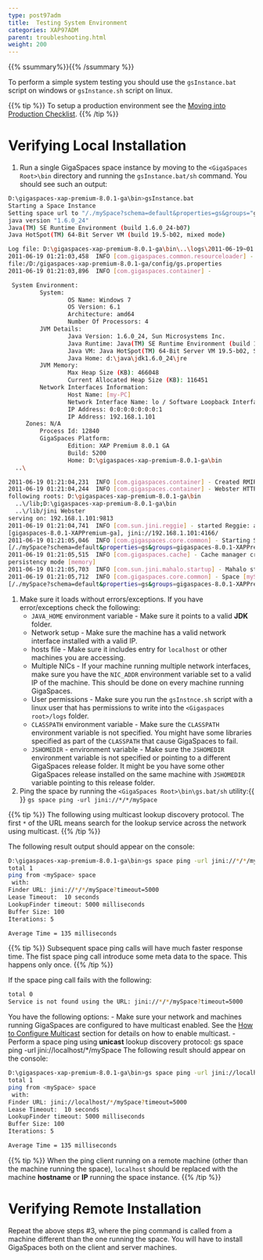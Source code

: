 ```yaml
---
type: post97adm
title:  Testing System Environment
categories: XAP97ADM
parent: troubleshooting.html
weight: 200
---
```


{{% ssummary%}}{{% /ssummary %}}


To perform a simple system testing you should use the `gsInstance.bat` script on windows or `gsInstance.sh` script on linux.

{{% tip %}}
To setup a production environment see the [Moving into Production Checklist](/sbp/moving-into-production-checklist.html).
{{% /tip %}}

# Verifying Local Installation

1. Run a single GigaSpaces space instance by moving to the `<GigaSpaces Root>\bin` directory and running the `gsInstance.bat/sh` command. You should see such an output:


```bash
D:\gigaspaces-xap-premium-8.0.1-ga\bin>gsInstance.bat
Starting a Space Instance
Setting space url to "/./mySpace?schema=default&properties=gs&groups="gigaspaces-8.0.1-XAPPremium-ga""
java version "1.6.0_24"
Java(TM) SE Runtime Environment (build 1.6.0_24-b07)
Java HotSpot(TM) 64-Bit Server VM (build 19.5-b02, mixed mode)

Log file: D:\gigaspaces-xap-premium-8.0.1-ga\bin\..\logs\2011-06-19~01.21-gigaspaces-service-192.168.1.101-12840.log
2011-06-19 01:21:03,458  INFO [com.gigaspaces.common.resourceloader] - Loading properties file from:
file:/D:/gigaspaces-xap-premium-8.0.1-ga/config/gs.properties
2011-06-19 01:21:03,896  INFO [com.gigaspaces.container] -

 System Environment:
         System:
                 OS Name: Windows 7
                 OS Version: 6.1
                 Architecture: amd64
                 Number Of Processors: 4
         JVM Details:
                 Java Version: 1.6.0_24, Sun Microsystems Inc.
                 Java Runtime: Java(TM) SE Runtime Environment (build 1.6.0_24-b07)
                 Java VM: Java HotSpot(TM) 64-Bit Server VM 19.5-b02, Sun Microsystems Inc.
                 Java Home: d:\java\jdk1.6.0_24\jre
         JVM Memory:
                 Max Heap Size (KB): 466048
                 Current Allocated Heap Size (KB): 116451
         Network Interfaces Information:
                 Host Name: [my-PC]
                 Network Interface Name: lo / Software Loopback Interface 1
                 IP Address: 0:0:0:0:0:0:0:1
                 IP Address: 192.168.1.101
	 Zones: N/A
         Process Id: 12840
         GigaSpaces Platform:
                 Edition: XAP Premium 8.0.1 GA
                 Build: 5200
                 Home: D:\gigaspaces-xap-premium-8.0.1-ga\bin
  ..\

2011-06-19 01:21:04,231  INFO [com.gigaspaces.container] - Created RMIRegistry on: < 192.168.1.101:10098 >
2011-06-19 01:21:04,244  INFO [com.gigaspaces.container] - Webster HTTP server started successfully serving the
following roots: D:\gigaspaces-xap-premium-8.0.1-ga\bin
  ..\/lib;D:\gigaspaces-xap-premium-8.0.1-ga\bin
  ..\/lib/jini Webster
serving on: 192.168.1.101:9813
2011-06-19 01:21:04,741  INFO [com.sun.jini.reggie] - started Reggie: ab0f28be-5829-4566-861e-4ccad1da1c50,
[gigaspaces-8.0.1-XAPPremium-ga], jini://192.168.1.101:4166/
2011-06-19 01:21:05,046  INFO [com.gigaspaces.core.common] - Starting Space [mySpace_container:mySpace] with url
[/./mySpace?schema=default&properties=gs&groups=gigaspaces-8.0.1-XAPPremium-ga&state=started] ...
2011-06-19 01:21:05,515  INFO [com.gigaspaces.cache] - Cache manager created with policy [ALL IN CACHE],
persistency mode [memory]
2011-06-19 01:21:05,703  INFO [com.sun.jini.mahalo.startup] - Mahalo started: com.sun.jini.mahalo.TransientMahaloImpl@31bd669d
2011-06-19 01:21:05,712  INFO [com.gigaspaces.core.common] - Space [mySpace_container:mySpace] with url
[/./mySpace?schema=default&properties=gs&groups=gigaspaces-8.0.1-XAPPremium-ga&state=started] started successfully
```

1. Make sure it loads without errors/exceptions. If you have error/exceptions check the following:
    - `JAVA_HOME` environment variable - Make sure it points to a valid **JDK** folder.
    - Network setup - Make sure the machine has a valid network interface installed with a valid IP.
    - hosts file - Make sure it includes entry for `localhost` or other machines you are accessing.
    - Multiple NICs - If your machine running multiple network interfaces, make sure you have the `NIC_ADDR` environment variable set to a valid IP of the machine. This should be done on every machine running GigaSpaces.
    - User permissions - Make sure you run the `gsInstnce.sh` script with a linux user that has permissions to write into the `<Gigaspaces root>/logs` folder.
    - `CLASSPATH` environment variable - Make sure the `CLASSPATH` environment variable is not specified. You might have some libraries specified as part of the `CLASSPATH` that cause GigaSpaces to fail.
    - `JSHOMEDIR` - environment variable - Make sure the `JSHOMEDIR` environment variable is not specified or pointing to a different GigaSpaces release folder. It might be you have some other GigaSpaces release installed on the same machine with `JSHOMEDIR` variable pointing to this release folder.
1. Ping the space by running the `<GigaSpaces Root>\bin\gs.bat/sh` utility:{{<wbr>}}
    `gs space ping -url jini://*/*/mySpace`

{{% tip %}}
The following using multicast lookup discovery protocol. The first `*` of the URL means search for the lookup service across the network using multicast.
{{% /tip %}}

The following result output should appear on the console:


```bash
D:\gigaspaces-xap-premium-8.0.1-ga\bin>gs space ping -url jini://*/*/mySpace
total 1
ping from <mySpace> space
 with:
Finder URL: jini://*/*/mySpace?timeout=5000
Lease Timeout:  10 seconds
LookupFinder timeout: 5000 milliseconds
Buffer Size: 100
Iterations: 5

Average Time = 135 milliseconds
```

{{% tip %}}
Subsequent space ping calls will have much faster response time. The fist space ping call introduce some meta data to the space. This happens only once.
{{% /tip %}}

If the space ping call fails with the following:


```bash
total 0
Service is not found using the URL: jini://*/*/mySpace?timeout=5000
```

You have the following options:
    - Make sure your network and machines running GigaSpaces are configured to have multicast enabled. See the [How to Configure Multicast](./network-multicast.html) section for details on how to enable multicast.
    - Perform a space ping using **unicast** lookup discovery protocol:
    gs space ping -url jini://localhost/*/mySpace
The following result should appear on the console:


```bash
D:\gigaspaces-xap-premium-8.0.1-ga\bin>gs space ping -url jini://localhost/*/mySpace
total 1
ping from <mySpace> space
 with:
Finder URL: jini://localhost/*/mySpace?timeout=5000
Lease Timeout:  10 seconds
LookupFinder timeout: 5000 milliseconds
Buffer Size: 100
Iterations: 5

Average Time = 135 milliseconds
```

{{% tip %}}
When the ping client running on a remote machine (other than the machine running the space), `localhost` should be replaced with the machine **hostname** or **IP** running the space instance.
{{% /tip %}}

# Verifying Remote Installation

Repeat the above steps #3, where the ping command is called from a machine different than the one running the space. You will have to install GigaSpaces both on the client and server machines.

